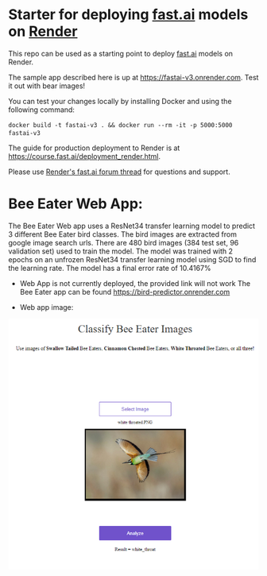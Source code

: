 # Starter for deploying [fast.ai](https://www.fast.ai) models on [Render](https://render.com)

This repo can be used as a starting point to deploy [fast.ai](https://github.com/fastai/fastai) models on Render.

The sample app described here is up at https://fastai-v3.onrender.com. Test it out with bear images!

You can test your changes locally by installing Docker and using the following command:

```
docker build -t fastai-v3 . && docker run --rm -it -p 5000:5000 fastai-v3
```

The guide for production deployment to Render is at https://course.fast.ai/deployment_render.html.

Please use [Render's fast.ai forum thread](https://forums.fast.ai/t/deployment-platform-render/33953) for questions and support.


# Bee Eater Web App:

The Bee Eater Web app uses a ResNet34 transfer learning model to predict 3 different Bee Eater bird classes.
The bird images are extracted from google image search urls. 
There are 480 bird images (384 test set, 96 validation set) used to train the model.
The model was trained with 2 epochs on an unfrozen ResNet34 transfer learning model using SGD to find the learning rate.
The model has a final error rate of 10.4167%




* Web App is not currently deployed, the provided link will not work
The Bee Eater app can be found https://bird-predictor.onrender.com

* Web app image:

![](images/bee-eater-app-image.PNG)